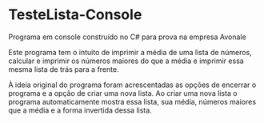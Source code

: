 # TesteLista-Console
Programa em console construído no C# para prova na empresa Avonale

Este programa tem o intuito de imprimir a média de uma lista de números, calcular e imprimir os números maiores do que a média e imprimir essa mesma lista de trás para a frente.

À ideia original do programa foram acrescentadas as opções de encerrar o programa e a opção de criar uma nova lista. 
Ao criar uma nova lista o programa automaticamente mostra essa lista, sua média, números maiores que a média e a forma invertida dessa lista.
